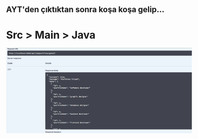 
## AYT'den çıktıktan sonra koşa koşa gelip...

# <a style="text-decoration:none" href="https://github.com/deveross/HRMSProject/tree/master/src/main/java/kodlamaio/humanResourcesProject">Src > Main > Java </a>
<img src="https://github.com/deveross/HRMSProject/blob/master/Project's%20Images/ss.png?raw=true"/>


